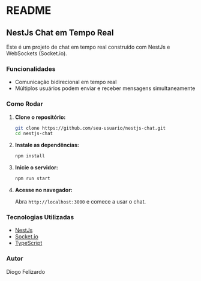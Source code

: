 # README

## NestJs Chat em Tempo Real

Este é um projeto de chat em tempo real construído com NestJs e WebSockets (Socket.io).

### Funcionalidades

- Comunicação bidirecional em tempo real
- Múltiplos usuários podem enviar e receber mensagens simultaneamente

### Como Rodar

1. **Clone o repositório:**

   ```bash
   git clone https://github.com/seu-usuario/nestjs-chat.git
   cd nestjs-chat
   ```

2. **Instale as dependências:**

   ```bash
   npm install
   ```

3. **Inicie o servidor:**

   ```bash
   npm run start
   ```

4. **Acesse no navegador:**

   Abra `http://localhost:3000` e comece a usar o chat.

### Tecnologias Utilizadas

- [NestJs](https://nestjs.com/)
- [Socket.io](https://socket.io/)
- [TypeScript](https://www.typescriptlang.org/)

### Autor

Diogo Felizardo